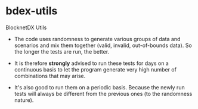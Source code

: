 # bdex-utils
BlocknetDX Utils

- The code uses randomness to generate various groups of data and scenarios and mix them together (valid, invalid, out-of-bounds data).
So the longer the tests are run, the better.

- It is therefore **strongly** advised to run these tests for days on a continuous basis
to let the program generate very high number of combinations that may arise.

- It's also good to run them on a periodic basis. Because the newly run tests will always be different from the previous ones (to the randomness nature).

